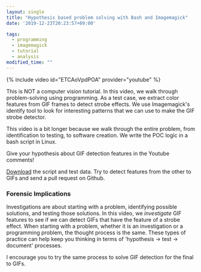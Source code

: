 ```yaml
---
layout: single
title: "Hypothesis based problem solving with Bash and Imagemagick"
date: '2019-12-23T20:23:57+09:00'

tags:
  - programming
  - imagemagick
  - tutorial
  - analysis
modified_time: ""
---
```


{% include video id="ETCAoVpdPOA" provider="youtube" %}

This is NOT a computer vision tutorial. In this video, we walk through problem-solving using programming. As a test case, we extract color features from GIF frames to detect strobe effects. We use Imagemagick's identify tool to look for interesting patterns that we can use to make the GIF strobe detector.

This video is a bit longer because we walk through the entire problem, from identification to testing, to software creation. We write the POC logic in a bash script in Linux.

Give your hypothesis about GIF detection features in the Youtube comments!

[Download](https://github.com/jijames/GIFStrobeDetect) the script and test data. Try to detect features from the other to GIFs and send a pull request on Github.

### Forensic Implications

Investigations are about starting with a problem, identifying possible solutions, and testing those solutions. In this video, we *investigate* GIF features to see if we can detect GIFs that have the feature of a strobe effect. When starting with a problem, whether it is an investigation or a programming problem, the thought process is the same. These types of practice can help keep you thinking in terms of 'hypothesis -> test -> document' processes.

I encourage you to try the same process to solve GIF detection for the final to GIFs.
